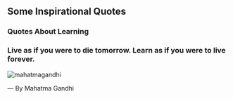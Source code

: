 ## Some Inspirational Quotes

### Quotes About Learning

### Live as if you were to die tomorrow. Learn as if you were to live forever.

![mahatmagandhi](https://user-images.githubusercontent.com/10678180/35787184-f9d555aa-09f1-11e8-8e95-ad6aa2274acd.jpg)

― By Mahatma Gandhi
